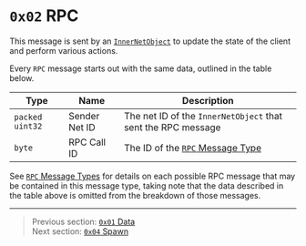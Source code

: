 # `0x02` RPC

This message is sent by an [`InnerNetObject`](../05_innernetobject_types/README.md) to update the state of the client and perform various actions.

Every `RPC` message starts out with the same data, outlined in the table below.

| Type | Name | Description |
| --- | --- | --- |
| `packed uint32` | Sender Net ID | The net ID of the `InnerNetObject` that sent the RPC message |
| `byte` | RPC Call ID | The ID of the [`RPC` Message Type](../04_rpc_message_types/README.md) |

See [`RPC` Message Types](../04_rpc_message_types/README.md) for details on each possible RPC message that may be contained in this message type, taking note that the data described in the table above is omitted from the breakdown of those messages.

---

> Previous section: [`0x01` Data](01_data.md)<br>
> Next section: [`0x04` Spawn](04_spawn.md)
